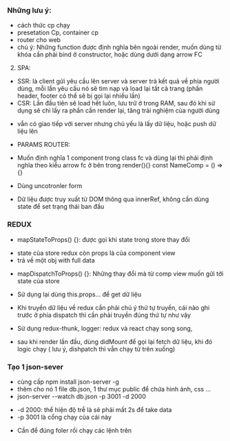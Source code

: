 ### Những lưu ý:

-   cách thức cp chạy
-   presetation Cp, container cp
-   router cho web
-   chú ý: Những function được định nghĩa bên ngoài render, muốn dùng từ khóa <this> cần phải bind ở constructor, hoặc dùng dưới dạng arrow FC

2. SPA:

-   SSR: là client gửi yêu cầu lên server và server trả kết quả về phía người dùng, mỗi lần yêu cầu nó sẽ tìm nạp và load lại tất cả trang (phần header, footer có thể sẽ bị gọi lại nhiều lần)
-   CSR: Lần đầu tiên sẽ load hết luôn, lưu trữ ở trong RAM, sau đó khi sử dụng sẽ chỉ lấy ra phần cần render lại, tăng trải nghiệm của người dùng

*   vẫn có giao tiếp với server nhưng chủ yếu là lấy dữ liệu, hoặc push dữ liệu lên

-   PARAMS ROUTER:

*   Muốn định nghĩa 1 component trong class fc và dùng lại thì phải định nghĩa theo kiểu arrow fc ở bên trong render(){}
    const NameComp = () => {}

-   Dùng uncotronler form

*   Dữ liệu được truy xuất từ DOM thông qua innerRef, không cần dùng state để set trạng thái ban đầu

### REDUX

-   mapStateToProps() {}: được gọi khi state trong store thay đổi

*   state của store redux còn props là của component view
*   trả về một obj with full data

-   mapDispatchToProps() {}: Những thay đổi mà từ comp view muốn gửi tới state của store
-   Sử dụng lại dùng this.props... để get dữ liệu

-   Khi truyền dữ liệu về redux cần phải chú ý thứ tự truyền, cái nào ghi trước ở phía dispatch thì cần phải truyền đúng thứ tự như vậy

-   Sử dụng redux-thunk, logger: redux và react chạy song song,
-   sau khi render lần đầu, dùng didMount để gọi lại fetch dữ liệu, khi đó logic chạy ( lưu ý, dishpatch thì vẫn chạy từ trên xuống)

### Tạo 1 json-sever

-   cùng cấp
    npm install json-server -g
-   thêm cho nó 1 file db.json, 1 thư mục public để chứa hình ảnh, css ...
-   json-server --watch db.json -p 3001 -d 2000

*   -d 2000: thể hiện độ trễ là sẽ phải mất 2s để take data
*   -p 3001 là cổng chạy của cái này

-   Cần để đúng foler rồi chạy các lệnh trên
